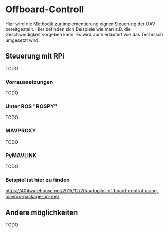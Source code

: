 # Offboard-Controll
Hier wird die Methodik zur implementierung eigner Steuerung der UAV bereitgestellt. Hier befinden sich Beispiele wie man z.B. die Geschwindigkeit vorgeben kann. Es wird auch erläutert wie das Technisch umgesetzt wird.
## Steuerung mit RPi
TODO
### Vorraussetzungen
TODO
### Unter ROS "ROSPY"
TODO
### MAVPROXY
TODO
### PyMAVLINK
TODO
### Beispiel ist hier zu finden 
https://404warehouse.net/2015/12/20/autopilot-offboard-control-using-mavros-package-on-ros/
## Andere möglichkeiten
TODO
